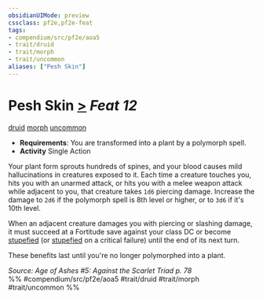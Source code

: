 ```yaml
---
obsidianUIMode: preview
cssclass: pf2e,pf2e-feat
tags:
- compendium/src/pf2e/aoa5
- trait/druid
- trait/morph
- trait/uncommon
aliases: ["Pesh Skin"]
---
```

# Pesh Skin  [>](chapter-9-playing-the-game.md#Actions "Single Action") *Feat 12*  
[druid](Reference/Rules/Traits/druid.md "Druid Class Trait")  [morph](morph.md "Morph Effect Trait")  [uncommon](uncommon.md "Uncommon Rarity Trait")  

- **Requirements**: You are transformed into a plant by a polymorph spell.
- **Activity** Single Action

Your plant form sprouts hundreds of spines, and your blood causes mild hallucinations in creatures exposed to it. Each time a creature touches you, hits you with an unarmed attack, or hits you with a melee weapon attack while adjacent to you, that creature takes `1d6` piercing damage. Increase the damage to `2d6` if the polymorph spell is 8th level or higher, or to `3d6` if it's 10th level.

When an adjacent creature damages you with piercing or slashing damage, it must succeed at a Fortitude save against your class DC or become [stupefied](conditions.md#Stupefied) (or [stupefied](conditions.md#Stupefied) on a critical failure) until the end of its next turn.

These benefits last until you're no longer polymorphed into a plant.

*Source: Age of Ashes #5: Against the Scarlet Triad p. 78*  
%% #compendium/src/pf2e/aoa5 #trait/druid #trait/morph #trait/uncommon %%